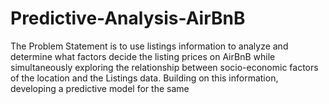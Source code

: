 # Predictive-Analysis-AirBnB
The Problem Statement is to use listings information to analyze and determine what factors decide the listing prices on AirBnB while simultaneously exploring the relationship between socio-economic factors of the location and the Listings data. Building on this information, developing a predictive model for the same
